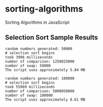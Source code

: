 # sorting-algorithms
Sorting Algorithms in JavaScript

## Selection Sort Sample Results
```
random numbers generated: 50000
# selection sort begins
took 3996 milliseconds
number of comparison: 1250025000
number of swap: 50000
The script uses approximately 5.84 MB

```
```
random numbers generated: 100000
# selection sort begins
took 55969 milliseconds
number of comparison: 5000050000
number of swap: 100000
The script uses approximately 8.61 MB
```
